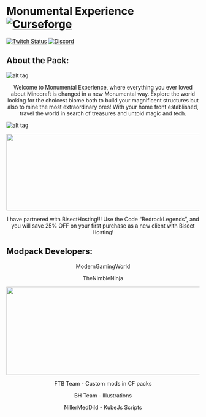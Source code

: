 # Monumental Experience [![Curseforge][curseImg]][curseLink]

[![Twitch Status](https://img.shields.io/twitch/status/ModernGamingWorld?label=ModernGamingWorld&style=social)](https://www.twitch.tv/moderngamingworld) [![Discord][discordimg]][discordlink]

[discordImg]: https://img.shields.io/discord/554449878282010633?color=7289DA&label=BedrockLegends&style=flat-square

[discordLink]: https://discord.gg/kvagXuP

[curseImg]: http://cf.way2muchnoise.eu/363581.svg

[curseLink]: https://www.curseforge.com/minecraft/modpacks/expedition-in-the-sky


## About the Pack:
![alt tag](https://www.bisecthosting.com/images/CF/Monumental_Experience/BH_ME_Overview.png)

<p align="center">
Welcome to Monumental Experience, where everything you ever loved about Minecraft is changed in a new Monumental way. Explore the world looking for the choicest biome both to build your magnificent structures but also to mine the most extraordinary ores! With your home front established, travel the world in search of treasures and untold magic and tech.
</p>


![alt tag](https://www.bisecthosting.com/images/CF/Monumental_Experience/BH_ME_PlayWithFriends.png)


<p align="center">
  <img width="1124" height="200" src="https://www.bisecthosting.com/partners/custom-banners/67e0a130-f195-4e06-850f-1f61faf0414f.png">
</p>
  
  <p align="center">
I have partnered with BisectHosting!!!
Use the Code “BedrockLegends”, and you will save 25% OFF on your first purchase as a new client with Bisect Hosting!
</p>


## Modpack Developers:


  <p align="center">
ModernGamingWorld
</p>

  <p align="center">
TheNimbleNinja
</p>


<p align="center">
  <img width="1124" height="230" src="https://www.bisecthosting.com/images/CF/Monumental_Experience/BH_ME_AddiitonalCredits.png">
</p>


  <p align="center">
FTB Team - Custom mods in CF packs
</p>


  <p align="center">
BH Team - Illustrations
</p>


  <p align="center">
NillerMedDild - KubeJs Scripts
</p>
